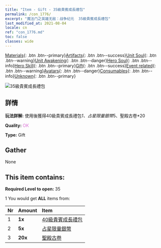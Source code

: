 ```yaml
---
title: "Item - Gift - 35級貴賓成長禮包"
permalink: /con_1776/
excerpt: "魔法门之英雄无敌：战争纪元  35級貴賓成長禮包"
last_modified_at: 2021-08-04
locale: cn
ref: "con_1776.md"
toc: false
classes: wide
---
```

 [Materials](/ItemsCN/){: .btn .btn--primary}[Artifacts](/ItemsCN/Artifacts/){: .btn .btn--success}[Unit Soul](/ItemsCN/UnitSoul/){: .btn .btn--warning}[Unit Awakening](/ItemsCN/UnitAwakening/){: .btn .btn--danger}[Hero Soul](/ItemsCN/HeroSoul/){: .btn .btn--info}[Hero Skill](/ItemsCN/HeroSkill/){: .btn .btn--primary}[Gift](/ItemsCN/Gift/){: .btn .btn--success}[Event related](/ItemsCN/Events/){: .btn .btn--warning}[Avatars](/ItemsCN/Avatars/){: .btn .btn--danger}[Consumables](/ItemsCN/Consumables/){: .btn .btn--info}[Unknown](/ItemsCN/Unknown/){: .btn .btn--primary}

 ![35級貴賓成長禮包](/images/t/i_907220.png)

## 詳情
 **玩法詳解:** 使用後獲得40級貴賓成長禮包*1、占星限量銀幣*5、聖殿古卷*20

 **Quality:** <span style="color: #DA70D6">OK</span>

 **Type:** Gift

## Gather

  None

## This item contains:

 **Required Level to open:** 35

 1 You would get **ALL** items  from:

  | Nr | Amount |     Item    |
  |:---|:-------|:------------|
  | 1 |  **1x** | [40級貴賓成長禮包](/cn/Items/con_1777/) |  | 
  | 2 |  **5x** | [占星限量銀幣](/cn/Items/con_969/) |  | 
  | 3 |  **20x** | [聖殿古卷](/cn/Items/con_697/) |  | 
